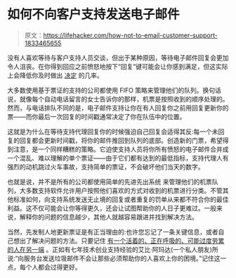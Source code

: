 # 如何不向客户支持发送电子邮件

> 原文：<https://lifehacker.com/how-not-to-email-customer-support-1833465655>

没有人喜欢等待与客户支持人员交谈，但出于某种原因，等待电子邮件回复会更加令人沮丧。在你得到回应之前愤怒地按下“回复”键可能会让你感到满足，但这实际上会降低你及时做出 [决定](https://lifehacker.com/customer-service-reps-how-can-people-get-better-servic-1708577000) 的几率。



大多数使用基于票证的支持的公司都使用 FIFO 策略来管理他们的队列。换句话说，就像每个自动电话留言的女士告诉你的那样，机票是按照收到的顺序处理的。然而，与电话排队不同的是，电子邮件支持让你在有人回复你之前用回复更新你的票——而你最后一次回复的时间戳通常决定了你在队伍中的位置。

这就是为什么在等待支持代理回复你的时候强迫自己回复会适得其反:每一个未回复的回复都会更新时间戳，将你的邮件推回到队列的底部。创造新的门票，希望得到注意，是一个同样糟糕的策略。它迫使支持人员将你所有愤怒的电子邮件合并成一个混乱、难以理解的单个票证——由于它们都有达到的最低指标，支持代理人有强烈的动机跳过火车事故，支持简单的票证，不会破坏他们当天的数字。

也就是说，并不是所有的公司都使用简单的先进先出系统 来管理他们的机票队列，大多数支持软件允许用户按照他们喜欢的方式对收到的机票进行分类。不管其他标准如何，向支持系统发送无止境的回复或者重复的罚单从来都不符合你的最佳利益。这不仅可能会让你等得更久，还会让试图帮助你的人日子更难过。一般来说，解释你的问题的信息越少，其他人就越容易跟进并找到解决方法。

当然，先发制人地更新票证是有正当理由的:也许您忘记了一条关键信息，或者自己想出了解决问题的方法。只要记住 [有一个活着的、正在呼吸的、可能过度劳累的人在另一端](https://lifehacker.com/customer-service-chat-services-see-everything-you-type-1830680747) 。正如有七年技术创业支持经验的艾比·阿玛达(一个私人朋友)所说:“向服务台发送垃圾邮件不会让那些必须帮助你的人喜欢上你的困境。”记住这一点，每个人都会过得更好。
